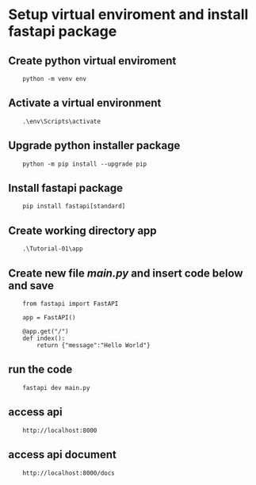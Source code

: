 # Setup virtual enviroment and install fastapi package
## Create python virtual enviroment
```
    python -m venv env
```
## Activate a virtual environment
```
    .\env\Scripts\activate
```
## Upgrade python installer package
```
    python -m pip install --upgrade pip
```
## Install fastapi package
```
    pip install fastapi[standard]
```
## Create working directory **app**
```
    .\Tutorial-01\app
```
## Create new file ***main.py*** and insert code below and save
```
    from fastapi import FastAPI

    app = FastAPI()

    @app.get("/")
    def index():
        return {"message":"Hello World"}
```
## run the code
```
    fastapi dev main.py
```
## access api 
```
    http://localhost:8000
```
## access api document
```
    http://localhost:8000/docs
```
